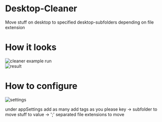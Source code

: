 # Desktop-Cleaner
Move stuff on desktop to specified desktop-subfolders depending on file extension

# How it looks
![cleaner example run](https://user-images.githubusercontent.com/76435238/102780524-5b3fdf00-4396-11eb-8401-d3b8b9020675.PNG)  
![result](https://user-images.githubusercontent.com/76435238/102780713-b1ad1d80-4396-11eb-8a7b-08d3152bf332.PNG)

# How to configure
![settings](https://user-images.githubusercontent.com/76435238/102780533-62ff8380-4396-11eb-9a9b-c2143b645732.PNG)

under appSettings add as many add tags as you please
key -> subfolder to move stuff to
value -> ';' separated file extensions to move

